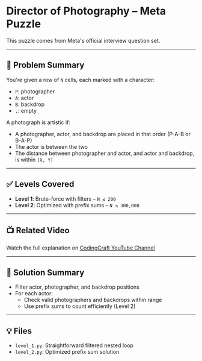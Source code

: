 # Director of Photography – Meta Puzzle

This puzzle comes from Meta's official interview question set.

---

## 📘 Problem Summary

You're given a row of `N` cells, each marked with a character:
- `P`: photographer
- `A`: actor
- `B`: backdrop
- `.`: empty

A photograph is artistic if:
- A photographer, actor, and backdrop are placed in that order (P-A-B or B-A-P)
- The actor is between the two
- The distance between photographer and actor, and actor and backdrop, is within `[X, Y]`

---

## ✅ Levels Covered
- **Level 1**: Brute-force with filters – `N ≤ 200`
- **Level 2**: Optimized with prefix sums – `N ≤ 300,000`

---

## 📺 Related Video
Watch the full explanation on [CodingCraft YouTube Channel](https://www.youtube.com/@CodingCraftChannel)

---

## 🧠 Solution Summary

- Filter actor, photographer, and backdrop positions
- For each actor:
  - Check valid photographers and backdrops within range
  - Use prefix sums to count efficiently (Level 2)

---

## 💡 Files

- `level_1.py`: Straightforward filtered nested loop
- `level_2.py`: Optimized prefix sum solution
